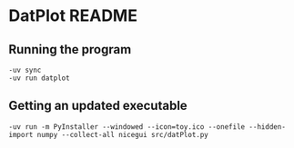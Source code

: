 # DatPlot README

## Running the program

    -uv sync
    -uv run datplot
    
## Getting an updated executable

    -uv run -m PyInstaller --windowed --icon=toy.ico --onefile --hidden-import numpy --collect-all nicegui src/datPlot.py
    